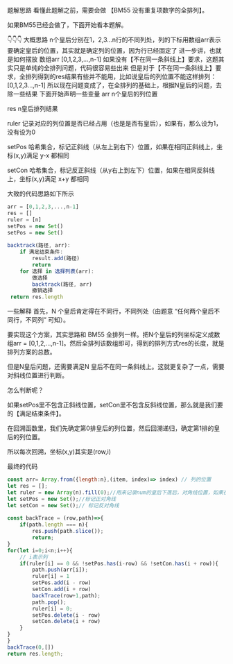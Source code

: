 题解思路
看懂此题解之前，需要会做 【BM55 没有重复项数字的全排列】。

如果BM55已经会做了，下面开始看本题解。

👇👇👇
大概思路
n个皇后分别在1，2,3...n行的不同列处，列的下标用数组arr表示
要确定皇后的位置，其实就是确定列的位置，因为行已经固定了
进一步讲，也就是如何摆放 数组arr [0,1,2,3,...,n-1]
如果没有【不在同一条斜线上】要求，这题其实只是单纯的全排列问题，代码很容易些出来
但是对于【不在同一条斜线上】要求，全排列得到的res结果有些并不能用，比如说皇后的列位置不能这样排列：[0,1,2,3...,n-1]
所以现在问题变成了，在全排列的基础上，根据N皇后的问题，去除一些结果
下面开始声明一些变量
arr n个皇后的列位置

res n皇后排列结果

ruler 记录对应的列位置是否已经占用（也是是否有皇后），如果有，那么设为1，没有设为0

setPos 哈希集合，标记正斜线（从左上到右下）位置，如果在相同正斜线上，坐标(x,y)满足 y-x 都相同

setCon 哈希集合，标记反正斜线（从y右上到左下）位置，如果在相同反斜线上，坐标(x,y)满足 x+y 都相同

大致的代码思路如下所示
```js
arr = [0,1,2,3,...,n-1]
res = []
ruler = [n]
setPos = new Set()
setPos = new Set()
 
backtrack(路径, arr):
    if 满足结束条件:
        result.add(路径)
        return
    for 选择 in 选择列表(arr):
        做选择
        backtrack(路径, arr)
        撤销选择
 return res.length
 ```
一些解释
首先，N 个皇后肯定得在不同行，不同列处（由题意 “任何两个皇后不同行，不同列” 可知）。

要实现这个方案，其实思路和 BM55 全排列一样。把N个皇后的列坐标定义成数组arr = [0,1,2,...,n-1]。然后全排列该数组即可，得到的排列方式res的长度，就是排列方案的总数。

但是N皇后问题，还需要满足N 皇后不在同一条斜线上。这就更复杂了一点，需要对斜线位置进行判断。

怎么判断呢？

如果setPos里不包含正斜线位置，setCon里不包含反斜线位置，那么就是我们要的【满足结束条件】。

在回溯函数里，我们先确定第0排皇后的列位置，然后回溯递归，确定第1排的皇后的列位置。

所以每次回溯，坐标(x,y)其实是(row,i)

最终的代码
```js
const arr= Array.from({length:n},(item, index)=> index) // 列的位置
let res = [];
let ruler = new Array(n).fill(0);//用来记录num的皇后下落后，对角线位置，如果在对角线位置，那么为1，否则0
let setPos = new Set();//标记正对角线
let setCon = new Set();// 标记反对角线
 
const backTrace = (row,path)=>{
    if(path.length === n){
        res.push(path.slice());
        return;
}
for(let i=0;i<n;i++){
    // i表示列
    if(ruler[i] == 0 && !setPos.has(i-row) && !setCon.has(i + row)){
        path.push(arr[i]);
        ruler[i] = 1
        setPos.add(i - row)
        setCon.add(i + row)
        backTrace(row+1,path);
        path.pop();
        ruler[i] = 0;
        setPos.delete(i - row)
        setCon.delete(i + row)
    }  
}
}
backTrace(0,[])
return res.length;
```